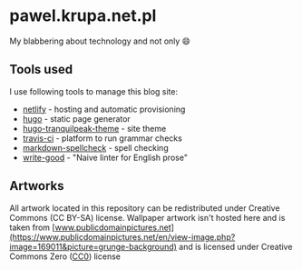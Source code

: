 # pawel.krupa.net.pl

My blabbering about technology and not only :smile:

## Tools used

I use following tools to manage this blog site:
- [netlify](https://netlify.com) - hosting and automatic provisioning
- [hugo](https://gohugo.io) - static page generator
- [hugo-tranquilpeak-theme](https://github.com/kakawait/hugo-tranquilpeak-theme) - site theme
- [travis-ci](https://travis-ci.com) - platform to run grammar checks
- [markdown-spellcheck](https://github.com/lukeapage/node-markdown-spellcheck) - spell checking
- [write-good](https://github.com/btford/write-good) - "Naive linter for English prose"

## Artworks

All artwork located in this repository can be redistributed under Creative Commons (CC BY-SA) license.
Wallpaper artwork isn't hosted here and is taken from 
[www.publicdomainpictures.net](https://www.publicdomainpictures.net/en/view-image.php?image=169011&picture=grunge-background)
and is licensed under Creative Commons Zero ([CC0](https://creativecommons.org/publicdomain/zero/1.0/)) license

